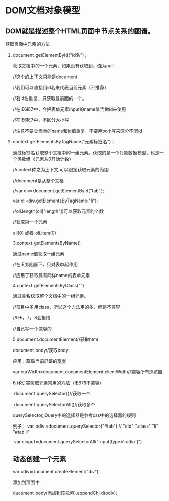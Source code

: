 # DOM文档对象模型

## DOM就是描述整个HTML页面中节点关系的图谱。

获取页面中元素的方法

1. document.getElementById("id名") ;

   获取文档中的一个元素，如果没有获取到，值为null

   //这个的上下文只能是document

   //我们可以直接用id名来代表当前元素（不推荐）

   //若id名重复，只获取最前面的一个。

   //在IE6IE7中，会把表单元素input的name值当做id来使用

   //在IE6IE7中，不区分大小写

   //注意不要让表单的name和id值重复，不要用大小写来区分不同id

2. context.getElementsByTagName("元素标签名")；

   通过标签名获取整个文档中的一组元素。获取的是一个对象数据模型，也是一个类数组（元素从0开始计数）

   //context称之为上下文,可以限定获取元素的范围

   //document是从整个文档

   //var div=document.getElementById("tab");

      var oli=div.getElementsByTagName("li");

   //oli.length(oli["length"])可以获取元素的个数

   //获取第一个元素

     oli[0] 或者  oli.item(0)

   3.context.getElementsByName()

   通过name值获取一组元素

   //在IE浏览器下，只对表单起作用

   //应用于获取具有同样name的表单元素

   4.context.getElementsByClass("")

   通过类名获取整个文档中的一组元素。

   //项目中多用class，所以这个方法用的多，但是不兼容

   //IE6，7，8会报错

   //自己写一个兼容的

   5.document.documentElement//获取html

      document.body//获取body

      应用：获取当前屏幕的宽度

      var curWidth=document.documentElement.clientWidth//兼容所有浏览器

   6.移动端获取元素常用的方法（IE678不兼容）

   ​    document.querySelector()//获取一个

   ​    document.querySelectorAll()//获取多个

   querySelector,jQuery中的选择器是参考css中的选择器的规则

   例子： var odiv =document.querySelector("#tab") // "#id" ".class"  "li"  "#tab li"

   ​            var oinput=document.querySelectorAll("input[type='radio']")

   ## 动态创建一个元素

   var odiv=document.createElement("div");

   添加到页面中

   ducument.body(添加到该元素).appendChild(odiv);
